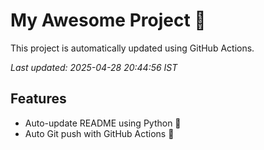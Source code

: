 # My Awesome Project 🚀

This project is automatically updated using GitHub Actions.

_Last updated: 2025-04-28 20:44:56 IST_

## Features
- Auto-update README using Python 🐍
- Auto Git push with GitHub Actions 🤖
